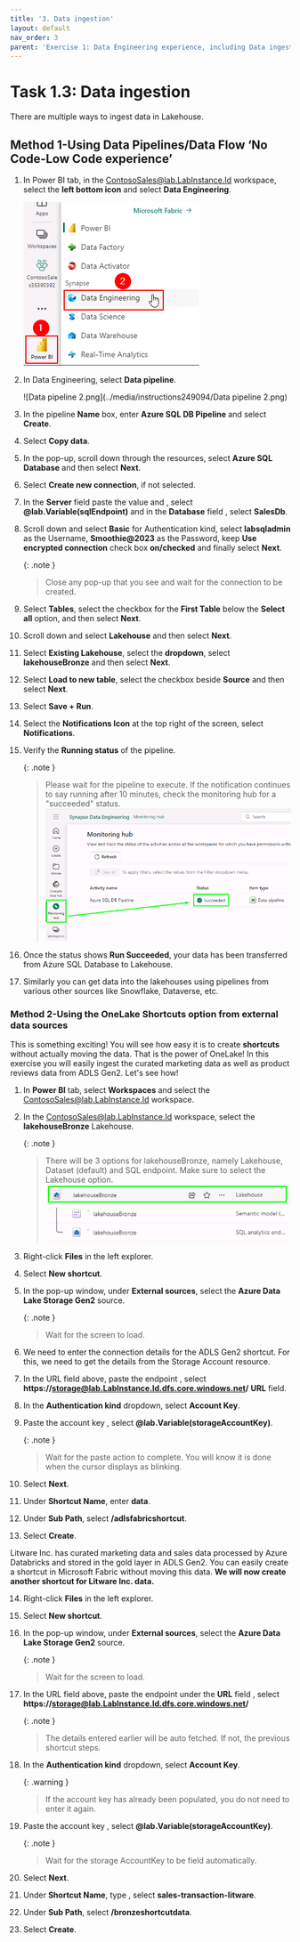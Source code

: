 ```yaml
---
title: '3. Data ingestion'
layout: default
nav_order: 3
parent: 'Exercise 1: Data Engineering experience, including Data ingestion from a spectrum of analytical data sources into OneLake'
---
```


# Task 1.3: Data ingestion

There are multiple ways to ingest data in Lakehouse.

## Method 1-Using Data Pipelines/Data Flow ‘No Code-Low Code experience’

1. In Power BI tab, in the ContosoSales@lab.LabInstance.Id workspace, select the **left bottom icon** and select **Data Engineering**.

	![DE.](../media/instructions240153/task-1.3.1.png)

2. In Data Engineering, select **Data pipeline**.

	![Data pipeline 2.png](../media/instructions249094/Data pipeline 2.png)

3. In the pipeline **Name** box, enter **Azure SQL DB Pipeline** and select **Create**.

4. Select **Copy data**.

5. In the pop-up, scroll down through the resources, select **Azure SQL Database** and then select **Next**.

6. Select **Create new connection**, if not selected.


7. In the **Server** field paste the value and , select **@lab.Variable(sqlEndpoint)** and in the **Database** field , select **SalesDb**.


8. Scroll down and select **Basic** for Authentication kind, select **labsqladmin** as the Username, **Smoothie@2023** as the Password, keep **Use encrypted connection** check box **on/checked** and finally select **Next**.

	{: .note }
 	>Close any pop-up that you see and wait for the connection to be created.

9. Select **Tables**, select the checkbox for the **First Table** below the **Select all** option, and then select **Next**.

10. Scroll down and select **Lakehouse** and then select **Next**.

11. Select **Existing Lakehouse**, select the **dropdown**, select **lakehouseBronze** and then select **Next**.

12. Select **Load to new table**, select the checkbox beside **Source** and then select **Next**.

13. Select **Save + Run**.

14. Select the **Notifications Icon** at the top right of the screen, select **Notifications**.

15. Verify the **Running status** of the pipeline.

	{: .note }
 	>Please wait for the pipeline to execute. If the notification continues to say running after 10 minutes, check the monitoring hub for a "succeeded" status.
	>![0faouzwm.png](../media/instructions249094/0faouzwm.png)

16. Once the status shows **Run Succeeded**, your data has been transferred from Azure SQL Database to Lakehouse.

17. Similarly you can get data into the lakehouses using pipelines from various other sources like Snowflake, Dataverse, etc. 

### Method 2-Using the OneLake Shortcuts option from external data sources

This is something exciting! You will see how easy it is to create **shortcuts** without actually moving the data. That is the power of OneLake! In this exercise you will easily ingest the curated marketing data as well as product reviews data from ADLS Gen2. Let's see how!

1. In **Power BI** tab, select **Workspaces** and select the ContosoSales@lab.LabInstance.Id workspace.


2. In the ContosoSales@lab.LabInstance.Id workspace, select the **lakehouseBronze** Lakehouse.


	{: .note }
 	>There will be 3 options for lakehouseBronze, namely Lakehouse, Dataset (default) and SQL endpoint. Make sure to select the Lakehouse option.
 	>![ub6haecs.png](../media/instructions249094/ub6haecs.png)


3. Right-click **Files** in the left explorer.

4. Select **New shortcut**.

5. In the pop-up window, under **External sources**, select the **Azure Data Lake Storage Gen2** source.

	{: .note }
 	>Wait for the screen to load.

6. We need to enter the connection details for the ADLS Gen2 shortcut. For this, we need to get the details from the Storage Account resource.

7. In the URL field above, paste the endpoint , select  **https://storage@lab.LabInstance.Id.dfs.core.windows.net/** **URL** field.

8. In the **Authentication kind** dropdown, select **Account Key**.

9. Paste the account key , select **@lab.Variable(storageAccountKey)**.

	{: .note }
 	> Wait for the paste action to complete. You will know it is done when the cursor displays as blinking.

10. Select **Next**.

11. Under **Shortcut Name**, enter **data**.

12. Under **Sub Path**, select **/adlsfabricshortcut**.

13. Select **Create**.


Litware Inc. has curated marketing data and sales data processed by Azure Databricks and stored in the gold layer in ADLS Gen2. You can easily create a shortcut in Microsoft Fabric without moving this data. **We will now create another shortcut for Litware Inc. data.**

14. Right-click **Files** in the left explorer.

15. Select **New shortcut**.

16. In the pop-up window, under **External sources**, select the **Azure Data Lake Storage Gen2** source.

	{: .note }
 	>Wait for the screen to load.

17. In the URL field above, paste the endpoint under the **URL** field , select **https://storage@lab.LabInstance.Id.dfs.core.windows.net/**

	{: .note }
 	>The details entered earlier will be auto fetched. If not, the previous shortcut steps.

18. In the **Authentication kind** dropdown, select **Account Key**.

	{: .warning }
 	> If the account key has already been populated, you do not need to enter it again.

19. Paste the account key , select **@lab.Variable(storageAccountKey)**.

	{: .note }
 	>Wait for the storage AccountKey to be field automatically.

20. Select **Next**.

21. Under **Shortcut Name**, type , select **sales-transaction-litware**.

22. Under **Sub Path**, select **/bronzeshortcutdata**.

23. Select **Create**.
